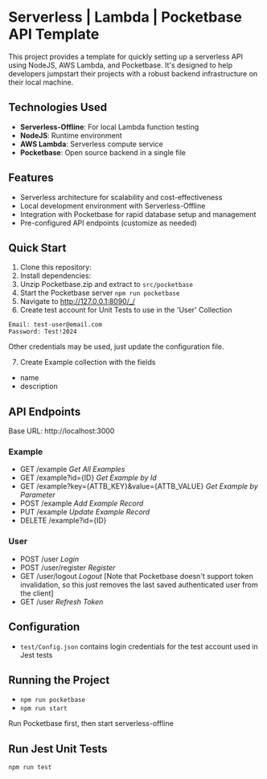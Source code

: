 # Serverless | Lambda | Pocketbase API Template

This project provides a template for quickly setting up a serverless API using NodeJS, AWS Lambda, and Pocketbase. It's designed to help developers jumpstart their projects with a robust backend infrastructure on their local machine.

## Technologies Used

- **Serverless-Offline**: For local Lambda function testing
- **NodeJS**: Runtime environment
- **AWS Lambda**: Serverless compute service
- **Pocketbase**: Open source backend in a single file

## Features

- Serverless architecture for scalability and cost-effectiveness
- Local development environment with Serverless-Offline
- Integration with Pocketbase for rapid database setup and management
- Pre-configured API endpoints (customize as needed)

## Quick Start

1. Clone this repository:
2. Install dependencies:
3. Unzip Pocketbase.zip and extract to ```src/pocketbase```
4. Start the Pocketbase server ```npm run pocketbase```
5. Navigate to http://127.0.0.1:8090/_/
6. Create test account for Unit Tests to use in the 'User' Collection
```
Email: test-user@email.com
Password: Test!2024
```

Other credentials may be used, just update the configuration file.

7. Create Example collection with the fields
- name
- description

## API Endpoints

Base URL: http://localhost:3000

### Example
- GET /example *Get All Examples*
- GET /example?id={ID} *Get Example by Id*
- GET /example?key={ATTB_KEY}&value={ATTB_VALUE} *Get Example by Parameter*
- POST /example *Add Example Record*
- PUT /example *Update Example Record*
- DELETE /example?id={ID}
### User
- POST /user *Login*
- POST /user/register *Register*
- GET /user/logout *Logout* [Note that Pocketbase doesn't support token invalidation, so this just removes the last saved authenticated user from the client]
- GET /user *Refresh Token*

## Configuration

- ```test/Config.json``` contains login credentials for the test account used in Jest tests

## Running the Project
- ```npm run pocketbase```
- ```npm run start```

Run Pocketbase first, then start serverless-offline

## Run Jest Unit Tests
```npm run test```